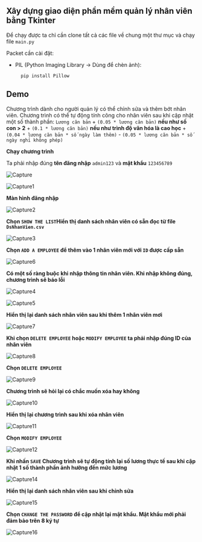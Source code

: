 
##  Xây dựng giao diện phần mềm quản lý nhân viên bằng Tkinter

Để chạy được ta chỉ cần clone tất cả các file về chung một thư mục và chạy file ```main.py```


Packet cần cài đặt:

- PIL (Python Imaging Library -> Dùng để chèn ảnh):  

        pip install Pillow
## Demo
Chương trình dành cho người quản lý có thể chỉnh sửa và thêm bớt nhân viên. Chương trình có thể tự động tính công cho nhân viên sau khi cập nhật một số thành phần:
```Lương căn bản``` + ```(0.05 * lương căn bản)``` **nếu như số con > 2** + ```(0.1 * lương căn bản)``` **nếu như trình độ văn hóa là cao học** + ```(0.04 * lương căn bản * số ngày làm thêm)``` - ```(0.05 * lương căn bản * số ngày nghỉ không phép)```


**Chạy chương trình**


Ta phải nhập đúng **tên đăng nhập** ```admin123``` và **mật khẩu** ```123456789```


![Capture](https://user-images.githubusercontent.com/82378378/165754109-9774a656-b7be-42e0-87f5-e1a13ec1ac57.PNG)


![Capture1](https://user-images.githubusercontent.com/82378378/165754107-f3391b18-82d5-4179-b407-6a4f008a0c38.PNG)


**Màn hình đăng nhập**


![Capture2](https://user-images.githubusercontent.com/82378378/165754103-fcd76ff2-544a-4ca6-8b0a-742eea6eac26.PNG)


**Chọn ```SHOW THE LIST```Hiển thị danh sách nhân viên có sẵn đọc từ file ```DsNhanVien.csv```**


![Capture3](https://user-images.githubusercontent.com/82378378/165754099-31d3332b-f3b7-4d35-a4da-9887f32adf2b.PNG)


**Chọn ```ADD A EMPLOYEE``` để thêm vào 1 nhân viên mới với ```ID``` được cấp sẵn**

![Capture6](https://user-images.githubusercontent.com/82378378/165754087-98be418b-9830-46e5-b2c0-9251a6b203b2.PNG)


**Có một số ràng buộc khi nhập thông tin nhân viên. Khi nhập không đúng, chương trình sẽ báo lỗi**


![Capture4](https://user-images.githubusercontent.com/82378378/165754097-25deb1cd-7b6e-4a22-abd3-12fc8f5872b5.PNG)



![Capture5](https://user-images.githubusercontent.com/82378378/165754093-94775c2b-7680-43a7-9340-cf8eeee4e483.PNG)



**Hiển thị lại danh sách nhân viên sau khi thêm 1 nhân viên mơi**


![Capture7](https://user-images.githubusercontent.com/82378378/165754082-67cab666-4720-4062-9af0-a977ff5efe09.PNG)



**Khi chọn ```DELETE EMPLOYEE``` hoặc ```MODIFY EMPLOYEE``` ta phải nhập đúng ID của nhân viên**


![Capture8](https://user-images.githubusercontent.com/82378378/165754081-d7b3c430-dafa-4341-beec-1d18e012540f.PNG)

**Chọn ```DELETE EMPLOYEE```**


![Capture9](https://user-images.githubusercontent.com/82378378/165754073-09e85089-4643-472e-9959-0db8a5c5ea66.PNG)

**Chương trình sẽ hỏi lại có chắc muốn xóa hay không**


![Capture10](https://user-images.githubusercontent.com/82378378/165754071-9266d7a5-30b5-4962-a6df-956a126a7a2a.PNG)


**Hiển thị lại chương trình sau khi xóa nhân viên**


![Capture11](https://user-images.githubusercontent.com/82378378/165754066-740f40ee-1fcd-432a-922c-6d1183477c16.PNG)


**Chọn ```MODIFY EMPLOYEE```**


![Capture12](https://user-images.githubusercontent.com/82378378/165754060-1579512e-972b-485f-ae93-4a8c72e32e7b.PNG)


**Khi nhấn ```SAVE``` Chương trình sẽ tự động tính lại số lương thực tế sau khi cập nhật 1 số thành phần ảnh hưởng đến mức lương**

![Capture14](https://user-images.githubusercontent.com/82378378/165754058-91d53f1a-1ad3-444a-ae7e-d8b2251aab7c.PNG)

**Hiển thị lại danh sách nhân viên sau khi chỉnh sửa**

![Capture15](https://user-images.githubusercontent.com/82378378/165754056-7fdc3483-64f2-4f80-8490-831916d8ff30.PNG)

**Chọn ```CHANGE THE PASSWORD``` để cập nhật lại mật khẩu. Mật khẩu mới phải đảm bảo trên 8 ký tự**


![Capture16](https://user-images.githubusercontent.com/82378378/165754041-418dd735-58a8-4269-9ac9-d238ec521e3f.PNG)
